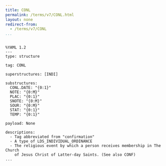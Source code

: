 ```yaml
---
title: CONL
permalink: /terms/v7/CONL.html
layout: none
redirect-from:
  - /terms/v7/CONL
...
```


```

%YAML 1.2
---
type: structure

tag: CONL

superstructures: [INDI]

substructures:
  CONL.DATE: "{0:1}"
  NOTE: "{0:M}"
  PLAC: "{0:1}"
  SNOTE: "{0:M}"
  SOUR: "{0:M}"
  STAT: "{0:1}"
  TEMP: "{0:1}"

payload: None

descriptions:
  - Tag abbreviated from "confirmation"
  - A type of LDS_INDIVIDUAL_ORDINANCE
  - The religious event by which a person receives membership in The Church
    of Jesus Christ of Latter-day Saints. (See also CONF)
...

```